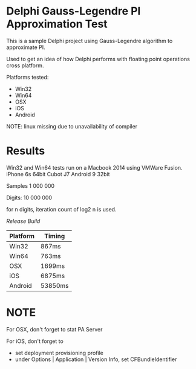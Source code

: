 #  Delphi Gauss-Legendre PI Approximation Test 

This is a sample Delphi project using Gauss-Legendre algorithm to approximate PI.

Used to get an idea of how Delphi performs with floating point operations cross platform.

Platforms tested:
- Win32
- Win64
- OSX
- iOS
- Android

NOTE: linux missing due to unavailability of compiler

# Results

Win32 and Win64 tests run on a Macbook 2014 using VMWare Fusion.
iPhone 6s 64bit
Cubot J7 Android 9 32bit

Samples 1 000 000

Digits: 10 000 000 

for n digits, iteration count of log2 n is used.

*Release Build*

|Platform| Timing  | 
|---|---|
| Win32 |  867ms |  
| Win64 |  763ms  | 
| OSX | 1699ms |  
| iOS |  6875ms | 
| Android | 53850ms | 

# NOTE

For OSX, don't forget to stat PA Server

For iOS, don't forget to 
* set deployment provisioning profile
* under Options | Application | Version Info, set CFBundleIdentifier